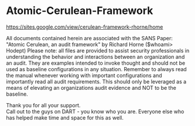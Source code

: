 # Atomic-Cerulean-Framework


https://sites.google.com/view/cerulean-framework-rhorne/home

All documents contained herein are associated with the SANS Paper: "Atomic Cerulean, an audit framework" by Richard Horne ($whoami> Hodept)
Please note: all files are provided to assist security professionals in understanding the behavior and interactions between an organization and an audit.  They are examples intended to invoke thought and should not be used as baseline configurations in any situation. Remember to always read the manual whenever working with important configurations and importantly read all audit requirements.  This should only be leveraged as a means of elevating an organizations audit evidence and NOT to be the baseline.  

Thank you for all your support.   
Call out to the guys on DART - you know who you are.  Everyone else who has helped make time and space for this as well. 

</end>
